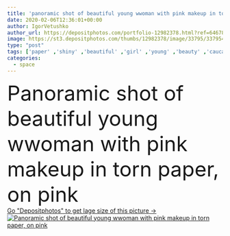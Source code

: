 ```yaml
---
title: 'panoramic shot of beautiful young wwoman with pink makeup in torn paper, on pink'
date: 2020-02-06T12:36:01+00:00
author: IgorVetushko
author_url: https://depositphotos.com/portfolio-12982378.html?ref=64678756
image: https://st3.depositphotos.com/thumbs/12982378/image/33795/337954794/api_thumb_450.jpg?forcejpeg=true
type: "post"
tags: ['paper' ,'shiny' ,'beautiful' ,'girl' ,'young' ,'beauty' ,'caucasian' ,'wellbeing' ,'care' ,'european' ,'pink' ,'tender' ,'woman' ,'Eyeshadow' ,'feminine' ,'makeup' ,'skincare' ,'purity' ,'panorama' ,'glossy' ,'attractive' ,'blush' ,'wellness' ,'tenderness' ,'copy space' ,'one person' ,'Studio Shot' ,'skin care' ,'lip gloss' ,'clean skin' ,'perfect skin' ,'torn paper' ,'on pink' ,'clean face' ,'panoramic shot' ]
categories: 
  - space
---
```

<div aling="center">
            <font size="60"> Panoramic shot of beautiful young wwoman with pink makeup in torn paper, on pink</font>   
</div>
<div>
    <a href='https://st3.depositphotos.com/thumbs/12982378/image/33795/337954794/api_thumb_450.jpg?forcejpeg=true?ref=64678756' target=_blank > Go "Depositphotos" to get lage size of this picture ->
        <img href='https://st3.depositphotos.com/thumbs/12982378/image/33795/337954794/api_thumb_450.jpg?forcejpeg=true?ref=64678756' src='https://st3.depositphotos.com/12982378/33795/i/950/depositphotos_337954794-stock-photo-panoramic-shot-beautiful-young-wwoman.jpg?forcejpeg=true' alt='Panoramic shot of beautiful young wwoman with pink makeup in torn paper, on pink' >
    </a>
</div>
